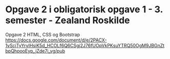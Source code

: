 # Opgave 2 i obligatorisk opgave 1 - 3. semester - Zealand Roskilde

Opgave 2 HTML, CSS og Bootstrap
https://docs.google.com/document/d/e/2PACX-1vScjTyYryIHsiK5d_HCOLf6Q6CSgj2J76fUOpVkPKsuYTRQ50OgM9JBGnZtbpQhpooEyp_jZde7i_vg/pub
